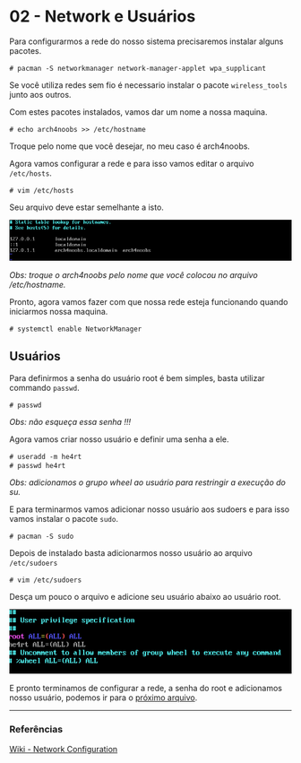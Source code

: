 # 02 - Network e Usuários

Para configurarmos a rede do nosso sistema precisaremos instalar alguns pacotes.

```console
# pacman -S networkmanager network-manager-applet wpa_supplicant
```

Se você utiliza redes sem fio é necessario instalar o pacote `wireless_tools` junto aos outros.

Com estes pacotes instalados, vamos dar um nome a nossa maquina.

```console
# echo arch4noobs >> /etc/hostname
```

Troque pelo nome que você desejar, no meu caso é arch4noobs.

Agora vamos configurar a rede e para isso vamos editar o arquivo `/etc/hosts`.

```console
# vim /etc/hosts
```

Seu arquivo deve estar semelhante a isto.

![hosts](../images/Configuracao/hosts.png)

_Obs: troque o arch4noobs pelo nome que você colocou no arquivo /etc/hostname._

Pronto, agora vamos fazer com que nossa rede esteja funcionando quando iniciarmos nossa maquina.

```console
# systemctl enable NetworkManager
```

## Usuários

Para definirmos a senha do usuário root é bem simples, basta utilizar commando `passwd`.

```console
# passwd
```

_Obs: não esqueça essa senha !!!_

Agora vamos criar nosso usuário e definir uma senha a ele.

```console
# useradd -m he4rt
# passwd he4rt
```

_Obs: adicionamos o grupo wheel ao usuário para restringir a execução do su._

E para terminarmos vamos adicionar nosso usuário aos sudoers e para isso vamos instalar o pacote `sudo`.

```console
# pacman -S sudo
```

Depois de instalado basta adicionarmos nosso usuário ao arquivo `/etc/sudoers`

```console
# vim /etc/sudoers
```

Desça um pouco o arquivo e adicione seu usuário abaixo ao usuário root.

![sudoers](../images/Configuracao/sudoers.png)

E pronto terminamos de configurar a rede, a senha do root e adicionamos nosso usuário, podemos ir para o [próximo arquivo](./3-Grub.md).

---

### Referências

[Wiki - Network Configuration](https://wiki.archlinux.org/index.php/Network_configuration)
